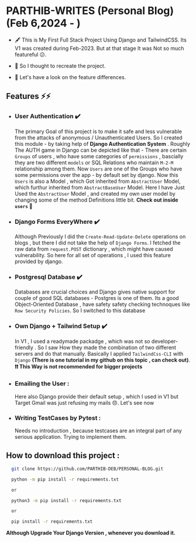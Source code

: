 # PARTHIB-WRITES (Personal Blog) (Feb 6,2024 - )
- 🖋️ This is My First Full Stack Project Using Django and TailwindCSS. Its V1 was created during Feb-2023. But at that stage It was Not so much featureful 😕.
  
- 🌝 So I thought to recreate the project.

- 🌟 Let's have a look on the feature differences.
  
## Features ⚡⚡
- ### User Authentication ✔️
  The primary Goal of this project is to make it safe and less vulnerable from the attacks of anonymous / Unauthenticated Users. So I created this module - by taking help 
  of **Django Authentication System** . Roughly The AUTH game in Django can be depicted like that - There are certain ```Groups``` of users , who have some categories of       ```permissions``` , bascially they are two different ```models``` or SQL Relations who maintain ```M-2-M``` relationship among them. Now ```Users``` are one of the Groups    who have some permissions over the app - by default set by django. Now this ```Users``` is also a Model , which Got inherited from ```AbstractUser``` Model, which furthur    inherited from ```AbstractBaseUser``` Model. Here I have Just Used the ```AbstractUser``` Model , and created my own user model by changing some of the method Definitions
  little bit. **Check out inside ```users``` 📁**

- ### Django Forms EveryWhere ✔️
  Although Previously I did the ```Create-Read-Update-Delete``` operations on blogs , but there I did not take the help of ```Django Forms```. I  fetched the raw data 
  from ```request.POST``` dictionary , which might have caused vulnerability. So here for all set of operations , I used this feature provided by django.

- ### Postgresql Database ✔️
  Databases are crucial choices and Django gives native support for couple of good SQL databases - Postgres is one of them. Its a good Object-Oriented Database , have safety
  safety checking technoques like ```Row Security Policies```.  So I switched to this database

- ### Own Django + Tailwind Setup ✔️
  In V1 , I used a readymade packadge , which was not so developer-friendly . So I saw How they made the combination of two different servers and do that manually. Basically
  I applied ```TailwindCss-CLI``` with ```Django``` **(There is one tutorial in my github on this topic , can check out)**. **❗❗ This Way is not recommended for bigger projects**

- ### Emailing the User :
  Here also Django provide their default setup , which I used in V1 but Target Gmail was just refusing my mails :disappointed:. Let's see now

- ### Writing TestCases by Pytest : 
  Needs no introduction , because testcases are an integral part of any serious application. Trying to implement them.

## How to download this project :

```bash
  git clone https://github.com/PARTHIB-DEB/PERSONAL-BLOG.git
```

```bash
  python -m pip install -r requirements.txt

  or

  python3 -m pip install -r requirements.txt

  or

  pip install -r requirements.txt
```
**Although Upgrade Your Django Version , whenever you download it.**